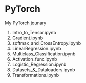 # PyTorch
My PyTorch jounary

1. Intro_to_Tensor.ipynb
2. Gradient.ipynb
3. softmax_and_CrossEntropy.ipynb
4. LinearRegression.ipynb
5. Multiclass_Classification.ipynb
6. Activation_func.ipynb
7. Logistic_Regression.ipynb
8. Datasets_&_Dataloaders.ipynb
9. Transformations.ipynb


